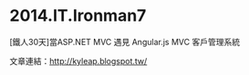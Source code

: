 2014.IT.Ironman7
====================

[鐵人30天]當ASP.NET MVC 遇見 Angular.js MVC 客戶管理系統

文章連結：http://kyleap.blogspot.tw/
